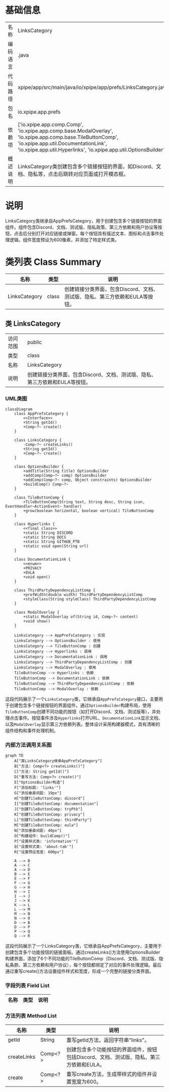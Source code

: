 # 基础信息

|      |      |
|------|------|
| 名称 | LinksCategory |
| 编码语言 | .java |
| 代码路径 | xpipe/app/src/main/java/io/xpipe/app/prefs/LinksCategory.java |
| 包名 | io.xpipe.app.prefs |
| 依赖项 | ['io.xpipe.app.comp.Comp', 'io.xpipe.app.comp.base.ModalOverlay', 'io.xpipe.app.comp.base.TileButtonComp', 'io.xpipe.app.util.DocumentationLink', 'io.xpipe.app.util.Hyperlinks', 'io.xpipe.app.util.OptionsBuilder'] |
| 概述说明 | LinksCategory类创建包含多个链接按钮的界面，如Discord、文档、隐私等，点击后跳转对应页面或打开模态框。 |

# 说明

LinksCategory类继承自AppPrefsCategory，用于创建包含多个链接按钮的界面组件。组件包含Discord、文档、测试版、隐私政策、第三方依赖和用户协议等按钮，点击后分别打开对应链接或弹窗。每个按钮具有描述文本、图标和点击事件处理逻辑。组件宽度预设为600像素，并添加了特定样式类。

# 类列表 Class Summary

| 名称   | 类型  | 说明 |
|-------|------|-------------|
| LinksCategory | class | 创建链接分类界面，包含Discord、文档、测试版、隐私、第三方依赖和EULA等按钮。 |



## 类 LinksCategory

|      |      |
|------|------|
| 访问范围 | public |
| 类型 | class |
| 名称 | LinksCategory |
| 说明 | 创建链接分类界面，包含Discord、文档、测试版、隐私、第三方依赖和EULA等按钮。 |


### UML类图

```mermaid
classDiagram
    class AppPrefsCategory {
        <<Interface>>
        +String getId()
        +Comp~?~ create()
    }

    class LinksCategory {
        -Comp~?~ createLinks()
        +String getId()
        +Comp~?~ create()
    }

    class OptionsBuilder {
        +addTitle(String title) OptionsBuilder
        +addComp(Comp~?~ comp) OptionsBuilder
        +addComp(Comp~?~ comp, Object constraints) OptionsBuilder
        +buildComp() Comp~?~
    }

    class TileButtonComp {
        +TileButtonComp(String text, String desc, String icon, EventHandler~ActionEvent~ handler)
        +grow(boolean horizontal, boolean vertical) TileButtonComp
    }

    class Hyperlinks {
        <<final class>>
        +static String DISCORD
        +static String DOCS
        +static String GITHUB_PTB
        +static void open(String url)
    }

    class DocumentationLink {
        <<enum>>
        +PRIVACY
        +EULA
        +void open()
    }

    class ThirdPartyDependencyListComp {
        +prefWidth(double width) ThirdPartyDependencyListComp
        +styleClass(String styleClass) ThirdPartyDependencyListComp
    }

    class ModalOverlay {
        +static ModalOverlay of(String id, Comp~?~ content)
        +void show()
    }

    LinksCategory --> AppPrefsCategory : 实现
    LinksCategory --> OptionsBuilder : 使用
    LinksCategory --> TileButtonComp : 创建
    LinksCategory --> Hyperlinks : 调用
    LinksCategory --> DocumentationLink : 调用
    LinksCategory --> ThirdPartyDependencyListComp : 创建
    LinksCategory --> ModalOverlay : 使用
    TileButtonComp --> Hyperlinks : 依赖
    TileButtonComp --> DocumentationLink : 依赖
    TileButtonComp --> ThirdPartyDependencyListComp : 依赖
    TileButtonComp --> ModalOverlay : 依赖
```

这段代码展示了一个`LinksCategory`类，它继承自`AppPrefsCategory`接口，主要用于创建包含多个链接按钮的界面组件。通过`OptionsBuilder`构建布局，使用`TileButtonComp`创建不同功能的按钮（如打开Discord、文档、测试版等），并处理点击事件。按钮事件涉及`Hyperlinks`打开URL、`DocumentationLink`显示文档、以及`ModalOverlay`显示第三方依赖列表。整体设计采用构建器模式，具有清晰的组件结构和事件处理机制。


### 内部方法调用关系图

```mermaid
graph TD
    A["类LinksCategory继承AppPrefsCategory"]
    B["方法: Comp<?> createLinks()"]
    C["方法: String getId()"]
    D["重写方法: Comp<?> create()"]
    E["OptionsBuilder构造"]
    F["添加标题: 'links'"]
    G["添加垂直间距: 19px"]
    H["创建TileButtonComp: discord"]
    I["创建TileButtonComp: documentation"]
    J["创建TileButtonComp: tryPtb"]
    K["创建TileButtonComp: privacy"]
    L["创建TileButtonComp: thirdParty"]
    M["创建TileButtonComp: eula"]
    N["添加垂直间距: 40px"]
    O["构建组件: buildComp()"]
    P["设置样式类: 'information'"]
    Q["设置样式类: 'about-tab'"]
    R["设置预设宽度: 600px"]

    A --> B
    A --> C
    A --> D
    B --> E
    E --> F
    F --> G
    G --> H
    H --> I
    I --> J
    J --> K
    K --> L
    L --> M
    M --> N
    N --> O
    D --> B
    D --> P
    P --> Q
    Q --> R
```

这段代码展示了一个LinksCategory类，它继承自AppPrefsCategory，主要用于创建包含多个功能按钮的链接面板。通过createLinks()方法使用OptionsBuilder构建界面，添加了6个不同功能的TileButtonComp（Discord、文档、测试版、隐私条款、第三方依赖和用户协议），每个按钮都绑定了对应的事件处理逻辑。最后通过重写create()方法设置组件样式和宽度，形成一个完整的链接分类界面。

### 字段列表 Field List

| 名称  | 类型  | 说明 |
|-------|-------|------|

### 方法列表 Method List

| 名称  | 类型  | 说明 |
|-------|-------|------|
| getId | String | 重写getId方法，返回字符串"links"。 |
| createLinks | Comp<?> | 创建包含多个功能按钮的界面组件，按钮包括Discord、文档、测试版、隐私、第三方依赖和EULA。 |
| create | Comp<?> | 重写create方法，生成带样式的组件并设置宽度为600。 |




